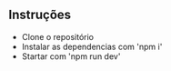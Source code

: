 

## Instruções

- Clone o repositório
- Instalar as dependencias com 'npm i'
- Startar com 'npm run dev'
